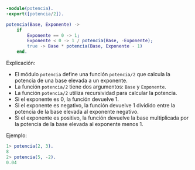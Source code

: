 ```erlang
-module(potencia).
-export([potencia/2]).

potencia(Base, Exponente) ->
    if
        Exponente == 0 -> 1;
        Exponente < 0 -> 1 / potencia(Base, -Exponente);
        true -> Base * potencia(Base, Exponente - 1)
    end.
```

Explicación:

* El módulo `potencia` define una función `potencia/2` que calcula la potencia de una base elevada a un exponente.
* La función `potencia/2` tiene dos argumentos: `Base` y `Exponente`.
* La función `potencia/2` utiliza recursividad para calcular la potencia.
* Si el exponente es 0, la función devuelve 1.
* Si el exponente es negativo, la función devuelve 1 dividido entre la potencia de la base elevada al exponente negativo.
* Si el exponente es positivo, la función devuelve la base multiplicada por la potencia de la base elevada al exponente menos 1.

Ejemplo:

```erlang
1> potencia(2, 3).
8
2> potencia(5, -2).
0.04
```
